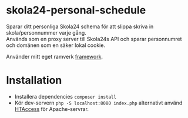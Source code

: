 # skola24-personal-schedule
Sparar ditt personliga Skola24 schema för att slippa skriva in skola/personnummer varje gång.  
Används som en proxy server till Skola24s API och sparar personnumret och domänen som en säker lokal cookie.  

Använder mitt eget ramverk [framework](https://github.com/aj0er/framework).

# Installation
- Installera dependencies `composer install`  
- Kör dev-servern `php -S localhost:8080 index.php` alternativt använd [HTAccess](https://github.com/aj0er/framework/blob/main/.htaccess-example) för Apache-servrar.